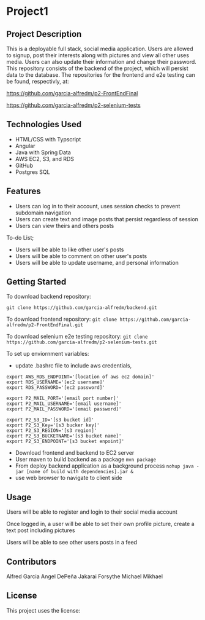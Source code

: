 # Project1
## Project Description
This is a deployable full stack, social media application. Users are allowed to signup, post their interests along with pictures and view all
other uses media. Users can also update their information and change their password. This repository consists of the backend of the 
project, which will persist data to the database. The repositories for the frontend and e2e testing can be found, respectivly, at:

https://github.com/garcia-alfredm/p2-FrontEndFinal

https://github.com/garcia-alfredm/p2-selenium-tests


## Technologies Used
* HTML/CSS with Typscript
* Angular 
* Java with Spring Data
* AWS EC2, S3, and RDS
* GitHub
* Postgres SQL

## Features
* Users can log in to their account, uses session checks to prevent subdomain navigation
* Users can create text and image posts that persist regardless of session
* Users can view theirs and others posts

To-do List;
* Users will be able to like other user's posts
* Users will be able to comment on other user's posts
* Users will be able to update username, and personal information

## Getting Started
To download backend repository:

```git clone https://github.com/garcia-alfredm/backend.git```

To download frontend repository:
```git clone https://github.com/garcia-alfredm/p2-FrontEndFinal.git```

To download selenium e2e testing repository:
```git clone https://github.com/garcia-alfredm/p2-selenium-tests.git```

To set up enviornment variables:
* update .bashrc file to include aws credentials, 
```
export AWS_RDS_ENDPOINT='[location of aws ec2 domain]'
export RDS_USERNAME='[ec2 username]'
export RDS_PASSWORD='[ec2 password]'

export P2_MAIL_PORT='[email port number]'
export P2_MAIL_USERNAME='[email username]'
export P2_MAIL_PASSWORD='[email password]'

export P2_S3_ID='[s3 bucket id]'
export P2_S3_Key='[s3 bucker key]'
export P2_S3_REGION='[s3 region]'
export P2_S3_BUCKETNAME='[s3 bucket name]'
export P2_S3_ENDPOINT='[s3 bucket enpoint]'
```


* Download frontend and backend to EC2 server
* User maven to build backend as a package
```mvn package```
* From deploy backend application as a background process
```nohup java -jar [name of build with dependencies].jar & ```
* use web browser to navigate to client side

## Usage
Users will be able to register and login to their social media account

Once logged in, a user will be able to set their own profile picture, create a text post 
including pictures

Users will be able to see other users posts in a feed


## Contributors
Alfred Garcia
Angel DePeña
Jakarai Forsythe
Michael Mikhael

## License
This project uses the license: 
